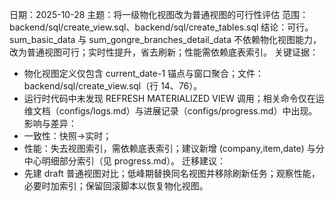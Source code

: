 日期：2025-10-28
主题：将一级物化视图改为普通视图的可行性评估
范围：backend/sql/create_view.sql、backend/sql/create_tables.sql
结论：可行。sum_basic_data 与 sum_gongre_branches_detail_data 不依赖物化视图能力，改为普通视图可行；实时性提升，省去刷新；性能需依赖底表索引。
关键证据：
- 物化视图定义仅包含 current_date-1 锚点与窗口聚合；文件：backend/sql/create_view.sql（行 14、76）。
- 运行时代码中未发现 REFRESH MATERIALIZED VIEW 调用；相关命令仅在运维文档（configs/logs.md）与进展记录（configs/progress.md）中出现。
影响与差异：
- 一致性：快照→实时；
- 性能：失去视图索引，需依赖底表索引；建议新增 (company,item,date) 与分中心明细部分索引（见 progress.md）。
迁移建议：
- 先建 draft 普通视图对比；低峰期替换同名视图并移除刷新任务；观察性能，必要时加索引；保留回滚脚本以恢复物化视图。